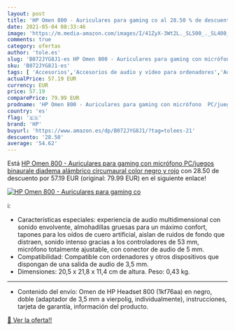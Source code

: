 ```yaml
---
layout: post
title: 'HP Omen 800 - Auriculares para gaming co al 28.50 % de descuento'
date: 2021-05-04 08:33:46
image: 'https://m.media-amazon.com/images/I/41ZyX-3Wt2L._SL500_._SL400_.jpg'
comments: true
category: ofertas
author: 'tole.es'
slug: 'B072JYG8J1-es HP Omen 800 - Auriculares para gaming con micrófono...'
sku: 'B072JYG8J1-es'
tags: [ 'Accesorios','Accesorios de audio y vídeo para ordenadores','Auriculares con micrófonos','Informática','auriculares','hp', ]
actualPrice: 57.19 EUR
currency: EUR
price: 57.19
comparePrice: 79.99 EUR
prodname: 'HP Omen 800 - Auriculares para gaming con micrófono  PC/juegos  binaurale  diadema  alámbrico  circumaural   color negro y rojo'
country: 'es'
flag: '🇪🇸'
brand: 'HP'
buyurl: 'https://www.amazon.es/dp/B072JYG8J1/?tag=tolees-21'
descuento: '28.50'
average: '54.62'
---
```


Está [HP Omen 800 - Auriculares para gaming con micrófono  PC/juegos  binaurale  diadema  alámbrico  circumaural   color negro y rojo](https://www.amazon.es/dp/B072JYG8J1/?tag=tolees-21) con 28.50 de descuento por 57.19 EUR (original: 79.99 EUR) en el siguiente enlace!

[![HP Omen 800 - Auriculares para gaming co](https://m.media-amazon.com/images/I/41ZyX-3Wt2L._SL500_._SL400_.jpg)](https://www.amazon.es/dp/B072JYG8J1/?tag=tolees-21)

ℹ️:

- Características especiales: experiencia de audio multidimensional con sonido envolvente, almohadillas gruesas para un máximo confort, tapones para los oídos de cuero artificial, aislan de ruidos de fondo que distraen, sonido intenso gracias a los controladores de 53 mm, micrófono totalmente ajustable, con conector de audio de 5 mm.
- Compatibilidad: Compatible con ordenadores y otros dispositivos que dispongan de una salida de audio de 3,5 mm.
- Dimensiones: 20,5 x 21,8 x 11,4 cm de altura. Peso: 0,43 kg.
- - -
- Contenido del envío: Omen de HP Headset 800 (1kf76aa) en negro, doble (adaptador de 3,5 mm a vierpolig, individualmente), instrucciones, tarjeta de garantía, información del producto.

[🛒 Ver la oferta!!](https://www.amazon.es/dp/B072JYG8J1/?tag=tolees-21)

